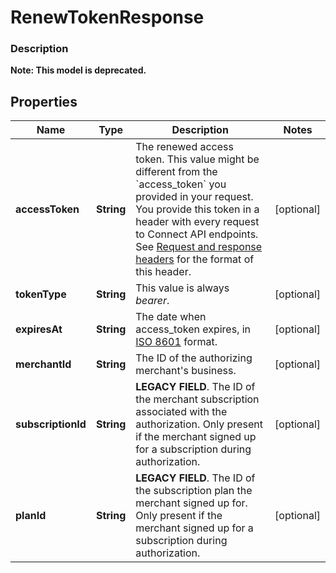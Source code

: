 
# RenewTokenResponse

### Description


**Note: This model is deprecated.**

## Properties
Name | Type | Description | Notes
------------ | ------------- | ------------- | -------------
**accessToken** | **String** | The renewed access token. This value might be different from the &#x60;access_token&#x60; you provided in your request. You provide this token in a header with every request to Connect API endpoints. See [Request and response headers](https://docs.connect.squareup.com/api/connect/v2/#requestandresponseheaders) for the format of this header. |  [optional]
**tokenType** | **String** | This value is always _bearer_. |  [optional]
**expiresAt** | **String** | The date when access_token expires, in [ISO 8601](http://www.iso.org/iso/home/standards/iso8601.htm) format. |  [optional]
**merchantId** | **String** | The ID of the authorizing merchant&#39;s business. |  [optional]
**subscriptionId** | **String** | __LEGACY FIELD__. The ID of the merchant subscription associated with the authorization. Only present if the merchant signed up for a subscription during authorization. |  [optional]
**planId** | **String** | __LEGACY FIELD__. The ID of the subscription plan the merchant signed up for. Only present if the merchant signed up for a subscription during authorization. |  [optional]



